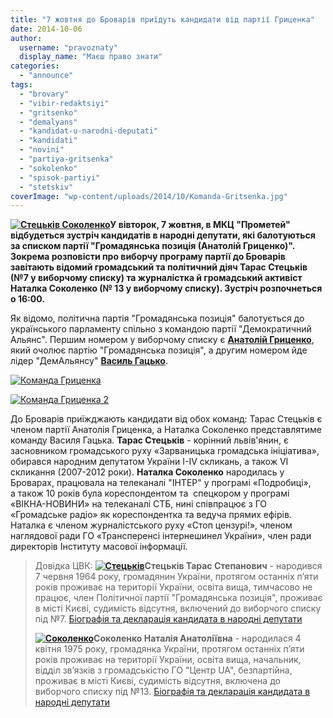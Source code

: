 ```yaml
---
title: "7 жовтня до Броварів приїдуть кандидати від партії Гриценка"
date: 2014-10-06
author: 
  username: "pravoznaty"
  display_name: "Маєш право знати"
categories: 
  - "announce"
tags: 
  - "brovary"
  - "vibir-redaktsiyi"
  - "gritsenko"
  - "demalyans"
  - "kandidat-u-narodni-deputati"
  - "kandidati"
  - "novini"
  - "partiya-gritsenka"
  - "sokolenko"
  - "spisok-partiyi"
  - "stetskiv"
coverImage: "wp-content/uploads/2014/10/Komanda-Gritsenka.jpg"
---
```


**[![Стецьків Соколенко](https://mpz.brovary.org/wp-content/uploads/2014/10/Stetskiv-Sokolenko.png)](https://mpz.brovary.org/wp-content/uploads/2014/10/Stetskiv-Sokolenko.png)У вівторок, 7 жовтня, в МКЦ "Прометей" відбудеться зустріч кандидатів в народні депутати, які балотуються за списком партії "Громадянська позиція (Анатолій Гриценко)". Зокрема розповісти про виборчу програму партії до Броварів завітають відомий громадський та політичний діяч Тарас Стецьків (№7 у виборчому списку) та журналістка й громадський активіст Наталка Соколенко (№ 13 у виборчому списку). Зустріч розпочнеться о 16:00.**

Як відомо, політична партія "Громадянська позиція" балотується до українського парламенту спільно з командою партії "Демократичний Альянс". Першим номером у виборчому списку є [**Анатолій Гриценко**](https://parlament2014.grytsenko.com.ua/people/people/14_09_10_gritsenko_anatoliy_stepanovich), який очолює партію "Громадянська позиція", а другим номером йде лідер "ДемАльянсу" [**Василь Гацько**](https://parlament2014.grytsenko.com.ua/people/people/14_09_10_gatsko_vasil_mikolayovich).

[![Команда Гриценка](https://mpz.brovary.org/wp-content/uploads/2014/10/Komanda-Gritsenka.jpg)](https://mpz.brovary.org/wp-content/uploads/2014/10/Komanda-Gritsenka.jpg)

[![Команда Гриценка 2](https://mpz.brovary.org/wp-content/uploads/2014/10/Komanda-Gritsenka-2.jpg)](https://mpz.brovary.org/wp-content/uploads/2014/10/Komanda-Gritsenka-2.jpg)

До Броварів приїжджають кандидати від обох команд: Тарас Стецьків є членом партії Анатолія Гриценка, а Наталка Соколенко представлятиме команду Василя Гацька. **Тарас Стецьків** - корінний львів'янин, є засновником громадського руху «Зарваницька громадська ініціатива», обирався народним депутатом України I-IV скликань, а також VІ скликання (2007-2012 роки). **Наталка Соколенко** народилась у Броварах, працювала на телеканалі "ІНТЕР" у програмі «Подробиці», а також 10 років була кореспондентом та  спецкором у програмі «ВІКНА-НОВИНИ» на телеканалі СТБ, нині співпрацює з ГО «Громадське радіо» як кореспондентка та ведуча прямих ефірів. Наталка є членом журналістського руху «Стоп цензурі!», членом наглядової ради ГО «Трансперенсі інтернешинел України», член ради директорів Інституту масової інформації.

> Довідка ЦВК: **[![Стецьків](https://mpz.brovary.org/wp-content/uploads/2014/10/Stetskiv.jpg)](https://mpz.brovary.org/wp-content/uploads/2014/10/Stetskiv.jpg)Стецьків Тарас Степанович** - народився 7 червня 1964 року, громадянин України, протягом останніх п’яти років проживає на території України, освіта вища, тимчасово не працює, член Політичної партії "Громадянська позиція", проживає в місті Києві, судимість відсутня, включений до виборчого списку під №7. [Біографія та декларація кандидата в народні депутати](https://parlament2014.grytsenko.com.ua/people/people/14_09_10_stetskiv_taras_stepanovich)
> 
> **[![Соколенко](https://mpz.brovary.org/wp-content/uploads/2014/10/Sokolenko.jpg)](https://mpz.brovary.org/wp-content/uploads/2014/10/Sokolenko.jpg)Соколенко Наталія Анатоліївна** - народилася 4 квiтня 1975 року, громадянка України, протягом останніх п’яти років проживає на території України, освіта вища, начальник, відділ зв’язків з громадськістю ГО "Центр UA", безпартійнa, проживає в місті Києві, судимість відсутня, включена до виборчого списку під №13. [Біографія та декларація кандидата в народні депутати](https://parlament2014.grytsenko.com.ua/people/people/14_09_10_sokolenko_natalya_anatolijivna)
